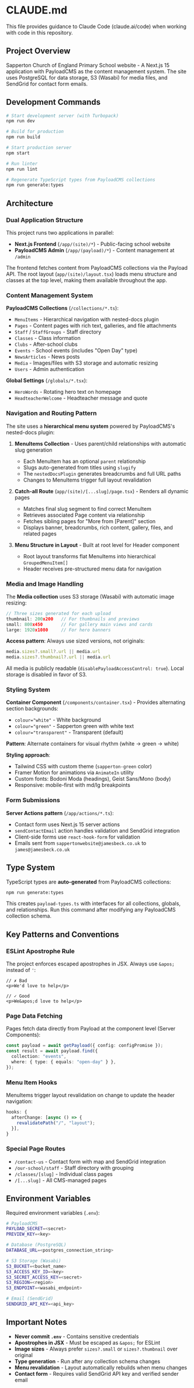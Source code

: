 # CLAUDE.md

This file provides guidance to Claude Code (claude.ai/code) when working with code in this repository.

## Project Overview

Sapperton Church of England Primary School website - A Next.js 15 application with PayloadCMS as the content management system. The site uses PostgreSQL for data storage, S3 (Wasabi) for media files, and SendGrid for contact form emails.

## Development Commands

```bash
# Start development server (with Turbopack)
npm run dev

# Build for production
npm run build

# Start production server
npm start

# Run linter
npm run lint

# Regenerate TypeScript types from PayloadCMS collections
npm run generate:types
```

## Architecture

### Dual Application Structure

This project runs two applications in parallel:
- **Next.js Frontend** (`/app/(site)/*`) - Public-facing school website
- **PayloadCMS Admin** (`/app/(payload)/*`) - Content management at `/admin`

The frontend fetches content from PayloadCMS collections via the Payload API. The root layout (`app/(site)/layout.tsx`) loads menu structure and classes at the top level, making them available throughout the app.

### Content Management System

**PayloadCMS Collections** (`/collections/*.ts`):
- `MenuItems` - Hierarchical navigation with nested-docs plugin
- `Pages` - Content pages with rich text, galleries, and file attachments
- `Staff` / `StaffGroups` - Staff directory
- `Classes` - Class information
- `Clubs` - After-school clubs
- `Events` - School events (includes "Open Day" type)
- `NewsArticles` - News posts
- `Media` - Images/files with S3 storage and automatic resizing
- `Users` - Admin authentication

**Global Settings** (`/globals/*.tsx`):
- `HeroWords` - Rotating hero text on homepage
- `HeadteacherWelcome` - Headteacher message and quote

### Navigation and Routing Pattern

The site uses a **hierarchical menu system** powered by PayloadCMS's nested-docs plugin:

1. **MenuItems Collection** - Uses parent/child relationships with automatic slug generation
   - Each MenuItem has an optional `parent` relationship
   - Slugs auto-generated from titles using `slugify`
   - The `nestedDocsPlugin` generates breadcrumbs and full URL paths
   - Changes to MenuItems trigger full layout revalidation

2. **Catch-all Route** (`app/(site)/[...slug]/page.tsx`) - Renders all dynamic pages
   - Matches final slug segment to find correct MenuItem
   - Retrieves associated Page content via relationship
   - Fetches sibling pages for "More from [Parent]" section
   - Displays banner, breadcrumbs, rich content, gallery, files, and related pages

3. **Menu Structure in Layout** - Built at root level for Header component
   - Root layout transforms flat MenuItems into hierarchical `GroupedMenuItem[]`
   - Header receives pre-structured menu data for navigation

### Media and Image Handling

The **Media collection** uses S3 storage (Wasabi) with automatic image resizing:

```typescript
// Three sizes generated for each upload
thumbnail: 200x200   // For thumbnails and previews
small: 800x450       // For gallery main views and cards
large: 1920x1080     // For hero banners
```

**Access pattern**: Always use sized versions, not originals:
```typescript
media.sizes?.small?.url || media.url
media.sizes?.thumbnail?.url || media.url
```

All media is publicly readable (`disablePayloadAccessControl: true`). Local storage is disabled in favor of S3.

### Styling System

**Container Component** (`/components/container.tsx`) - Provides alternating section backgrounds:
- `colour="white"` - White background
- `colour="green"` - Sapperton green with white text
- `colour="transparent"` - Transparent (default)

**Pattern**: Alternate containers for visual rhythm (white → green → white)

**Styling approach**:
- Tailwind CSS with custom theme (`sapperton-green` color)
- Framer Motion for animations via `AnimateIn` utility
- Custom fonts: Bodoni Moda (headings), Geist Sans/Mono (body)
- Responsive: mobile-first with md/lg breakpoints

### Form Submissions

**Server Actions pattern** (`/app/actions/*.ts`):
- Contact form uses Next.js 15 server actions
- `sendContactEmail` action handles validation and SendGrid integration
- Client-side forms use `react-hook-form` for validation
- Emails sent from `sappertonwebsite@jamesbeck.co.uk` to `james@jamesbeck.co.uk`

## Type System

TypeScript types are **auto-generated** from PayloadCMS collections:

```bash
npm run generate:types
```

This creates `payload-types.ts` with interfaces for all collections, globals, and relationships. Run this command after modifying any PayloadCMS collection schema.

## Key Patterns and Conventions

### ESLint Apostrophe Rule
The project enforces escaped apostrophes in JSX. Always use `&apos;` instead of `'`:
```tsx
// ✗ Bad
<p>We'd love to help</p>

// ✓ Good
<p>We&apos;d love to help</p>
```

### Page Data Fetching
Pages fetch data directly from Payload at the component level (Server Components):
```typescript
const payload = await getPayload({ config: configPromise });
const result = await payload.find({
  collection: "events",
  where: { type: { equals: "open-day" } },
});
```

### Menu Item Hooks
MenuItems trigger layout revalidation on change to update the header navigation:
```typescript
hooks: {
  afterChange: [async () => {
    revalidatePath("/", "layout");
  }],
}
```

### Special Page Routes
- `/contact-us` - Contact form with map and SendGrid integration
- `/our-school/staff` - Staff directory with grouping
- `/classes/[slug]` - Individual class pages
- `/[...slug]` - All CMS-managed pages

## Environment Variables

Required environment variables (`.env`):

```bash
# PayloadCMS
PAYLOAD_SECRET=<secret>
PREVIEW_KEY=<key>

# Database (PostgreSQL)
DATABASE_URL=<postgres_connection_string>

# S3 Storage (Wasabi)
S3_BUCKET=<bucket_name>
S3_ACCESS_KEY_ID=<key>
S3_SECRET_ACCESS_KEY=<secret>
S3_REGION=<region>
S3_ENDPOINT=<wasabi_endpoint>

# Email (SendGrid)
SENDGRID_API_KEY=<api_key>
```

## Important Notes

- **Never commit `.env`** - Contains sensitive credentials
- **Apostrophes in JSX** - Must be escaped as `&apos;` for ESLint
- **Image sizes** - Always prefer `sizes?.small` or `sizes?.thumbnail` over original
- **Type generation** - Run after any collection schema changes
- **Menu revalidation** - Layout automatically rebuilds when menu changes
- **Contact form** - Requires valid SendGrid API key and verified sender email
